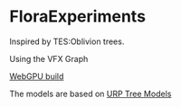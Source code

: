 # FloraExperiments

Inspired by TES:Oblivion trees.

Using the VFX Graph

[WebGPU build](https://ozhogi.github.io/FloraExperiments_WebGPU/)

The models are based on [URP Tree Models](https://assetstore.unity.com/packages/3d/vegetation/trees/urp-tree-models-253340)
